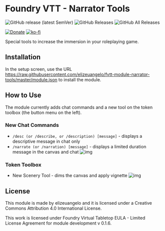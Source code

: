 # Foundry VTT - Narrator Tools
![GitHub release (latest SemVer)](https://img.shields.io/github/v/release/elizeuangelo/fvtt-module-narrator-tools) 
![GitHub Releases](https://img.shields.io/github/downloads/elizeuangelo/fvtt-module-narrator-tools/latest/total)
![GitHub All Releases](https://img.shields.io/github/downloads/elizeuangelo/fvtt-module-narrator-tools/total?label=downloads)

[![Donate](https://img.shields.io/badge/donate-bitcoin-gold.svg)](https://blockchair.com/bitcoin/address/bc1qx9h20mdfztwf2n91dxm888lfpend4ja74a8p97)
[![ko-fi](https://img.shields.io/badge/donate-paypal-blue.svg)](https://ko-fi.com/B0B024E6C)

Special tools to increase the immersion in your roleplaying game.

## Installation
In the setup screen, use the URL https://raw.githubusercontent.com/elizeuangelo/fvtt-module-narrator-tools/master/module.json to install the module.

## How to Use

The module currently adds chat commands and a new tool on the token toolbox (the button menu on the left).

### New Chat Commands

- `/desc (or /describe, or /description) [message]` - displays a descriptive message in chat only
- `/narrate (or /narration) [message]` - displays a limited duration message in the canvas and chat
![img](https://cdn.discordapp.com/attachments/542495303929036824/750483802719125634/narrator-tools_2.jpg)

### Token Toolbox
- New Scenery Tool - dims the canvas and apply vignette
![img](https://cdn.discordapp.com/attachments/542495303929036824/750424196806475866/Example_narrator_tools.jpg)

## License
This module is made by elizeuangelo and it is licensed under a Creative Commons Attribution 4.0 International License.

This work is licensed under Foundry Virtual Tabletop EULA - Limited License Agreement for module development v 0.1.6.
